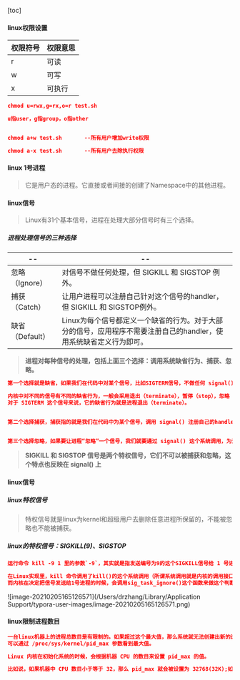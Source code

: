 [toc]

#### linux权限设置
|权限符号|权限意思|
|--|--|
|r|可读|
|w|可写|
|x|可执行|
```json
chmod u=rwx,g=rx,o=r test.sh

u指user，g指group，o指other


chmod a+w test.sh		--所有用户增加write权限

chmod a-x test.sh		--所有用户去除执行权限
```



#### linux 1号进程

> 它是用户态的进程。它直接或者间接的创建了Namespace中的其他进程。

#### linux信号

> Linux有31个基本信号，进程在处理大部分信号时有三个选择。

##### 进程处理信号的三种选择

| --             | --                                               |
| -------------- | ------------------------------------------------ |
| 忽略（Ignore） | 对信号不做任何处理，但 SIGKILL 和 SIGSTOP 例外。 |
|捕获（Catch） | 让用户进程可以注册自己针对这个信号的handler，但 SIGKILL 和 SIGSTOP例外。|
| 缺省（Default） | Linux为每个信号都定义一个缺省的行为。对于大部分的信号，应用程序不需要注册自己的handler，使用系统缺省定义行为即可。 |


> **进程对每种信号的处理，包括上面三个选择：调用系统缺省行为、捕获、忽略。**

```json
第一个选择就是缺省，如果我们在代码中对某个信号，比如SIGTERM信号，不做任何 signal() 相关的系统调用，那么在进程运行的时候，如果接受到信号 SIGTERM，进程就会执行内核中 SIGTERM 信号的缺省代码。

内核中对不同的信号有不同的缺省行为，一般会采用退出（terminate），暂停（stop），忽略（ignore）这三种行为中的一种。
对于 SIGTERM 这个信号来说，它的缺省行为就是进程退出（terminate）。


第二个选择捕获，捕获指的就是我们在代码中为某个信号，调用 signal() 注册自己的handler。这样进程在运行的时候，一旦接受到信号，就不会再去执行内核中的缺省代码，而是会执行通过 signal() 注册的handler。


第三个选择忽略，如果要让进程“忽略”一个信号，我们就要通过 signal() 这个系统调用，为这个信号注册一个特殊的handler，也就是 SIG_IGN.
```

> **SIGKILL 和 SIGSTOP 信号是两个特权信号，它们不可以被捕获和忽略，这个特点也反映在 signal() 上**







#### linux信号

##### linux特权信号

> 特权信号就是linux为kernel和超级用户去删除任意进程所保留的，不能被忽略也不能被捕获。

##### linux的特权信号：SIGKILL(9)、SIGSTOP

```json
运行命令 kill -9 1 里的参数`-9`，其实就是指发送编号为9的这个SIGKILL信号给 1 号进程。
```



```json
在Linux实现里，kill 命令调用了kill()的这个系统调用（所谓系统调用就是内核的调用接口）而进入到了内核函数 sys_kill()。
而内核在决定把信号发送给1号进程的时候，会调用sig_task_ignore()这个函数来做这个判断。它会决定内核在哪些情况下会把发送的这个信号给忽略掉。如果信号被忽略了，那么init进程就收不到指令了。
```

![image-20210205165126571](/Users/drzhang/Library/Application Support/typora-user-images/image-20210205165126571.png)



#### linux限制进程数目

```json
一台linux机器上的进程总数目是有限制的。如果超过这个最大值，那么系统就无法创建出新的进程了，比如你想 SSH 登录到这台机器上就不行了。
可以通过 /proc/sys/kernel/pid_max 参数看到最大值。

Linux 内核在初始化系统的时候，会根据机器 CPU 的数目来设置 pid_max 的值。

比如说，如果机器中 CPU 数目小于等于 32，那么 pid_max 就会被设置为 32768(32K);如果机器中的 CPU 数目大于 32，那么 pid_max 就被设置为 N*1204 (N 就是 CPU 数目)。
```












